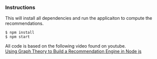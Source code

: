 ### Instructions

This will install all dependencies and 
run the applicaiton to compute the 
recommendations.

```
$ npm install
$ npm start
```

All code is based on the following video found on youtube.  
[Using Graph Theory to Build a Recommendation Engine in Node js](https://www.youtube.com/watch?v=KthdKB4LqGs)
